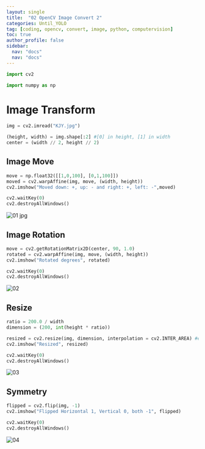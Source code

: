 ```yaml
---
layout: single
title:  "02 OpenCV Image Convert 2"
categories: Until_YOLO
tag: [coding, opencv, convert, image, python, computervision]
toc: true
author_profile: false
sidebar:
  nav: "docs"
  nav: "docs"
---
```


<head>
  <style>
    table.dataframe {
      white-space: normal;
      width: 100%;
      height: 240px;
      display: block;
      overflow: auto;
      font-family: Arial, sans-serif;
      font-size: 0.9rem;
      line-height: 20px;
      text-align: center;
      border: 0px !important;
    }

    table.dataframe th {
      text-align: center;
      font-weight: bold;
      padding: 8px;
    }

    table.dataframe td {
      text-align: center;
      padding: 8px;
    }

    table.dataframe tr:hover {
      background: #b8d1f3; 
    }

    .output_prompt {
      overflow: auto;
      font-size: 0.9rem;
      line-height: 1.45;
      border-radius: 0.3rem;
      -webkit-overflow-scrolling: touch;
      padding: 0.8rem;
      margin-top: 0;
      margin-bottom: 15px;
      font: 1rem Consolas, "Liberation Mono", Menlo, Courier, monospace;
      color: $code-text-color;
      border: solid 1px $border-color;
      border-radius: 0.3rem;
      word-break: normal;
      white-space: pre;
    }

  .dataframe tbody tr th:only-of-type {
      vertical-align: middle;
  }

  .dataframe tbody tr th {
      vertical-align: top;
  }

  .dataframe thead th {
      text-align: center !important;
      padding: 8px;
  }

  .page__content p {
      margin: 0 0 0px !important;
  }

  .page__content p > strong {
    font-size: 0.8rem !important;
  }

  </style>
</head>



```python
import cv2
```


```python
import numpy as np
```

# Image Transform



```python
img = cv2.imread("KJY.jpg")
```


```python
(height, width) = img.shape[:2] #[0] in height, [1] in width
center = (width // 2, height // 2)
```

## Image Move



```python
move = np.float32([[1,0,100], [0,1,100]])
moved = cv2.warpAffine(img, move, (width, height))
cv2.imshow("Moved down: +, up: - and right: +, left: -",moved)
```


```python
cv2.waitKey(0)
cv2.destroyAllWindows()
```

![01 jpg](https://user-images.githubusercontent.com/105587839/203474968-f03280be-2874-4ca8-88bc-66fba85df666.png)



## Image Rotation



```python
move = cv2.getRotationMatrix2D(center, 90, 1.0)
rotated = cv2.warpAffine(img, move, (width, height))
cv2.imshow("Rotated degrees", rotated)
```


```python
cv2.waitKey(0)
cv2.destroyAllWindows()
```

![02](https://user-images.githubusercontent.com/105587839/203474988-04b5630b-5610-4764-a3cc-24b341378a4d.png)



## Resize



```python
ratio = 200.0 / width
dimension = (200, int(height * ratio))
```


```python
resized = cv2.resize(img, dimension, interpolation = cv2.INTER_AREA) #enlarge ; inter_linear; collapse : inter_area... etc
cv2.imshow("Resized", resized)
```


```python
cv2.waitKey(0)
cv2.destroyAllWindows()
```

![03](https://user-images.githubusercontent.com/105587839/203474995-eb57946d-7765-4ecf-9b85-41fbfd03c250.png)



## Symmetry



```python
flipped = cv2.flip(img, -1)
cv2.imshow("Flipped Horizontal 1, Vertical 0, both -1", flipped)
```


```python
cv2.waitKey(0)
cv2.destroyAllWindows()
```

![04](https://user-images.githubusercontent.com/105587839/203475002-799cf25e-75f4-45d1-a075-538e10912a76.png)


